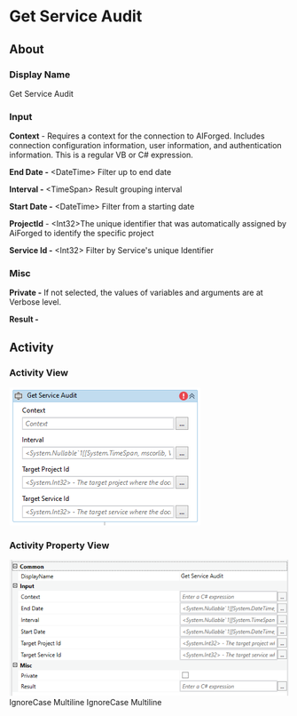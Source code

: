 # Get Service Audit

## About

### Display Name

Get Service Audit

### Input

**Context** - Requires a context for the connection to AIForged. Includes connection configuration information, user information, and authentication information. This is a regular VB or C# expression.

**End Date -** \<DateTime> Filter up to end date

**Interval -** \<TimeSpan> Result grouping interval

**Start Date -** \<DateTime> Filter from a starting date

**ProjectId** - \<Int32>The unique identifier that was automatically assigned by AiForged to identify the specific project

**Service Id -** \<Int32> Filter by Service's unique Identifier

### Misc

**Private -** If not selected, the values of variables and arguments are at Verbose level.

**Result -**

## Activity

### Activity View

![](../../../assets/image%20%2850%29%20%282%29.png)
### Activity Property View

![](../../../assets/image%20%28103%29%20%281%29.png)
 IgnoreCase Multiline IgnoreCase Multiline

